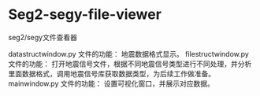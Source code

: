 # Seg2-segy-file-viewer
 seg2/segy文件查看器  
 
 datastructwindow.py 文件的功能：
     地震数据格式显示。
 filestructwindow.py 文件的功能：
     打开地震信号文件，根据不同地震信号类型进行不同处理，并分析里面数据格式，调用地震信号库获取数据类型，为后续工作做准备。
 mainwindow.py 文件的功能：
     设置可视化窗口，并展示对应数据。
 
 
 
 
